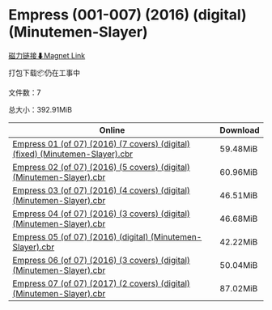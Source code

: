 # Empress (001-007) (2016) (digital) (Minutemen-Slayer)

[磁力链接⬇Magnet Link](magnet:?xt=urn:btih:b9268c2bf030b4c969b26635e4f3905a941098dd&dn=Empress%20%28001-007%29%20%282016%29%20%28digital%29%20%28Minutemen-Slayer%29)

打包下载📦仍在工事中

文件数：7

总大小：392.91MiB

Online | Download
--- | ---
[Empress 01 (of 07) (2016) (7 covers) (digital) (fixed) (Minutemen-Slayer).cbr](https://github.com/alicewish/markdown/blob/master/comic/Empress-01-of-07-2016-7-covers-digital-fixed-Minutemen-Slayer-cbr.md) | 59.48MiB
[Empress 02 (of 07) (2016) (5 covers) (digital) (Minutemen-Slayer).cbr](https://github.com/alicewish/markdown/blob/master/comic/Empress-02-of-07-2016-5-covers-digital-Minutemen-Slayer-cbr.md) | 60.96MiB
[Empress 03 (of 07) (2016) (4 covers) (digital) (Minutemen-Slayer).cbr](https://github.com/alicewish/markdown/blob/master/comic/Empress-03-of-07-2016-4-covers-digital-Minutemen-Slayer-cbr.md) | 46.51MiB
[Empress 04 (of 07) (2016) (3 covers) (digital) (Minutemen-Slayer).cbr](https://github.com/alicewish/markdown/blob/master/comic/Empress-04-of-07-2016-3-covers-digital-Minutemen-Slayer-cbr.md) | 46.68MiB
[Empress 05 (of 07) (2016) (digital) (Minutemen-Slayer).cbr](https://github.com/alicewish/markdown/blob/master/comic/Empress-05-of-07-2016-digital-Minutemen-Slayer-cbr.md) | 42.22MiB
[Empress 06 (of 07) (2016) (3 covers) (digital) (Minutemen-Slayer).cbr](https://github.com/alicewish/markdown/blob/master/comic/Empress-06-of-07-2016-3-covers-digital-Minutemen-Slayer-cbr.md) | 50.04MiB
[Empress 07 (of 07) (2017) (2 covers) (digital) (Minutemen-Slayer).cbr](https://github.com/alicewish/markdown/blob/master/comic/Empress-07-of-07-2017-2-covers-digital-Minutemen-Slayer-cbr.md) | 87.02MiB